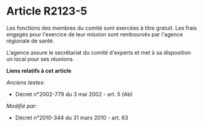 # Article R2123-5

Les fonctions des membres du comité sont exercées à titre gratuit. Les frais engagés pour l'exercice de leur mission sont
remboursés par  l'agence régionale de santé. 

L'agence assure le secrétariat du comité d'experts et met à sa disposition un local pour ses réunions.

**Liens relatifs à cet article**

_Anciens textes_:

  - Décret n°2002-779 du 3 mai 2002 - art. 5 (Ab)

_Modifié par_:

  - Décret n°2010-344 du 31 mars 2010 - art. 63
